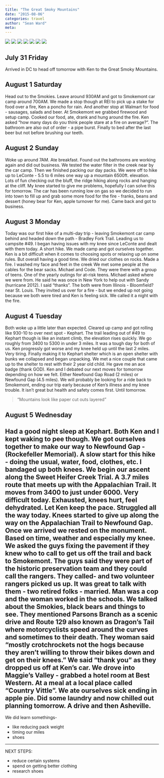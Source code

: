 ```yaml
---
title: "The Great Smoky Mountains"
date: "2015-08-06"
categories: travel
author: "Sean Ward"
meta:
---
```


![](/images/15-smokies-1.jpg)
![](/images/15-smokies-2.jpg)
![](/images/15-smokies-3.jpg)
![](/images/15-smokies-4.jpg)
![](/images/15-smokies-5.jpg)
![](/images/15-smokies-6.jpg)
![](/images/15-smokies-7.jpg)


## July 31 Friday
Arrived in DC to head off tomorrow with Ken to the Great Smoky Mountains.

## August 1 Saturday
Head out to the Smokies. Leave around 930AM and got to Smokemont car camp around 700AM. We made a stop though at REI to pick up a stake for food over a fire, Ken a poncho for rain. And another stop at Walmart for food - sausages, salads and beer. At Smokemont we grabbed firewood and setup camp. Cooked our food, ate, drank and hung around the fire. Ken asked “how many days do you think people stare at a fire on average?”. The bathroom are also out of order - a pipe burst. Finally to bed after the last beer but not before brushing our teeth.

## August 2 Sunday
Woke up around 7AM.
Ate breakfast. Found out the bathrooms are working again and did out business. We tested the water filter in the creek near by the car camp. Then we finished packing our day packs. We were off to hike up to LeConte - 5.5 to 6 miles one way up a mountain 6500ft. elevation. Lots of fun checking out the bluff, the ridge hiking along rocks and hanging at the cliff. My knee started to give me problems, hopefully I can solve this for tomorrow.
The car has been running low on gas so we decided to run into town to fill up and grab some more food for the fire - franks, beans and dessert (honey bear for Ken, apple turnover for me).
Came back and got to business.

## August 3 Monday
Today was our first hike of a multi-day trip - leaving Smokemont car camp behind and headed down the path - Bradley Fork Trail. Leading us to campsite #49. I began having issues with my knee since LeConte and dealt with them today. A short hike. We made camp and got ourselves together. Ken is a bit difficult when it comes to choosing spots or relaxing up on some rules. But overall having a good time. We dried our clothes on rocks. Made a fire. I washed my face and feet in the creek We met some people at the cables for the bear sacks. Michael and Code. They were there with a group of teens. One of the yearly outings for at-risk teens. Michael asked where we were from. He said he was once in New York to help out with Sandy (hurricane 2012). I said “thanks”. The both were from Illinois - Bloomfield? near St. Louis. They invited us over for a fire - but we ended up not going because we both were tired and Ken is feeling sick. We called it a night with the fire.

## August 4 Tuesday
Both woke up a little later than expected. Cleared up camp and got rolling like 930-10 to over next spot - Kephart. The trail leading out of #49 to Kephart though is like an instant climb, the elevation rises quickly. We go roughly from 3400 to 5300 in under 3 miles. It was a tough day for both of us. Ken progressly got worse and my knee held up until the last 2 miles. Very tiring. Finally making it to Kephart shelter which is an open shelter with bunks we collapsed and began unpacking. We met a nice couple that came up to the shelter to rest with their 2 year old child. He gave me an ace badge (thank GOD). Ken and I debated our next moves for tomorrow depending on how we felt. Either Newfound Gap Road (2 miles) or Newfound Gap (4.5 miles). We will probably be looking for a ride back to Smokemont, ending our trip early because of Ken’s illness and my knee trouble. It isn’t great but health and safety comes first.
Until tomorrow.

> “Mountains look like paper cut outs layered”

## August 5 Wednesday
Had a good night sleep at Kephart. Both Ken and I kept waking to pee though. We got ourselves together to make our way to Newfound Gap - (Rockefeller Memorial). A slow start for this hike - doing the usual, water, food, clothes, etc. I bandaged up both knees.
We begin our ascent along the Sweet Heifer Creek Trial. A 3.7 miles route that meets up with the Appalachian Trail. It moves from 3400 to just under 6000. Very difficult today. Exhausted, knees hurt, feel dehydrated. Let Ken keep the pace. Struggled all the way today. Knees started to give up along the way on the Appalachian Trail to Newfound Gap. Once we arrived we rested on the monument. Based on time, weather and especially my knee. We asked the guys fixing the pavement if they knew who to call to get us off the trail and back to Smokemont. The guys said they were part of the historic preservation team and they could call the rangers. They called- and two volunteer rangers picked us up. It was great to talk with them - two retired folks - married. Man was a cop and the woman worked in the schools. We talked about the Smokies, black bears and things to see. They mentioned Parsons Branch as a scenic drive and Route 129 also known as Dragon’s Tail where motorcyclists speed around the curves and sometimes to their death. They woman said “mostly crotchrockets not the hogs because they aren’t willing to throw their bikes down and get on their knees.”
We said “thank you” as they dropped us off at Ken’s car.
We drove into Maggie’s Valley - grabbed a hotel room at Best Western. At a meal at a local place called “Country Vittle”. We ate ourselves sick ending in apple pie. Did some laundry and now chilled out planning tomorrow.
A drive and then Asheville.
---- 
We did learn somethings-
- like reducing pack weight
- timing our miles
- shoes
---- 
NEXT STEPS:
- reduce certain systems
- spend on getting better clothing
- research shoes
